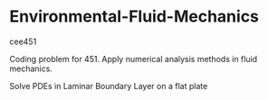 # Environmental-Fluid-Mechanics
cee451  

Coding problem for 451. Apply numerical analysis methods in fluid mechanics. 

Solve PDEs in Laminar Boundary Layer on a flat plate

